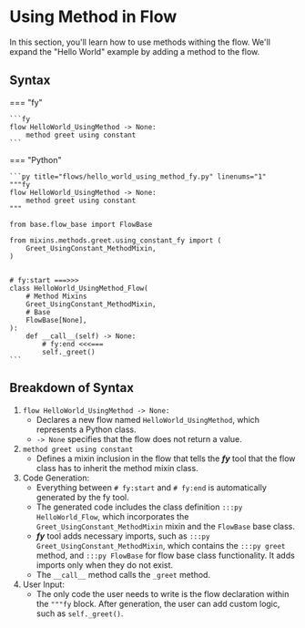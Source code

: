 # Using Method in Flow

In this section, you'll learn how to use methods withing the flow. We'll expand the "Hello World" example by adding a method to the flow.

## Syntax

=== "fy"

    ```fy
    flow HelloWorld_UsingMethod -> None:
        method greet using constant
    ```

=== "Python"
    
    ```py title="flows/hello_world_using_method_fy.py" linenums="1"
    """fy
    flow HelloWorld_UsingMethod -> None:
        method greet using constant
    """

    from base.flow_base import FlowBase
    
    from mixins.methods.greet.using_constant_fy import (
        Greet_UsingConstant_MethodMixin,
    )
    
    
    # fy:start ===>>>
    class HelloWorld_UsingMethod_Flow(
        # Method Mixins
        Greet_UsingConstant_MethodMixin,
        # Base
        FlowBase[None],
    ):
        def __call__(self) -> None:
            # fy:end <<<===
            self._greet()
    ```

## Breakdown of Syntax

1. `flow HelloWorld_UsingMethod -> None:`
    - Declares a new flow named `HelloWorld_UsingMethod`, which represents a Python class. 
    - `-> None` specifies that the flow does not return a value.
2. `method greet using constant`
    - Defines a mixin inclusion in the flow that tells the ___fy___ tool that the flow class has to inherit the method mixin class.
3. Code Generation:
    - Everything between `# fy:start` and `# fy:end` is automatically generated by the fy tool.
    - The generated code includes the class definition `:::py HelloWorld_Flow`, which incorporates the `Greet_UsingConstant_MethodMixin` mixin and the `FlowBase` base class. 
    - ___fy___ tool adds necessary imports, such as `:::py Greet_UsingConstant_MethodMixin`, which contains the `:::py greet` method, and `:::py FlowBase` for flow base class functionality. It adds imports only when they do not exist.
    - The `__call__` method calls the `_greet` method.
4. User Input:
    - The only code the user needs to write is the flow declaration within the `"""fy` block. After generation, the user can add custom logic, such as `self._greet()`.
